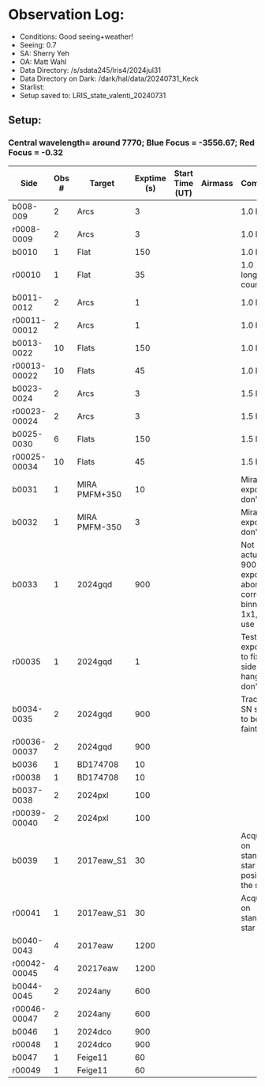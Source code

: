 # Observation Log:

* Conditions: Good seeing+weather!
* Seeing: 0.7
* SA: Sherry Yeh
* OA: Matt Wahl
* Data Directory: /s/sdata245/lris4/2024jul31
* Data Directory on Dark: /dark/hal/data/20240731_Keck
* Starlist: 
* Setup saved to: LRIS_state_valenti_20240731

## Setup: 

    
### Central wavelength= around 7770; Blue Focus = -3556.67; Red Focus = -0.32

| Side | Obs #     | Target    | Exptime (s) | Start Time (UT) | Airmass | Comments                                                   |
|------|-----------|-----------|-------------|-----------------|---------|------------------------------------------------------------|
|b008-009|2|Arcs        |3| ||1.0 longslit|
|r0008-0009|2|Arcs        |3| ||1.0 longslit|
|b0010|1|Flat        |150| ||1.0 longslit|
|r00010|1|Flat        |35| ||1.0 longslit,low counts|
|b0011-0012|2|Arcs        |1| ||1.0 longslit|
|r00011-00012|2|Arcs        |1| ||1.0 longslit|
|b0013-0022|10|Flats        |150| ||1.0 longslit|
|r00013-00022|10|Flats        |45| ||1.0 longslit|
|b0023-0024|2|Arcs        |3| ||1.5 longslit|
|r00023-00024|2|Arcs        |3| ||1.5 longslit|
|b0025-0030|6|Flats        |150| ||1.5 longslit|
|r00025-00034|10|Flats        |45| ||1.5 longslit|
|b0031|1|MIRA PMFM+350       |10| ||Mira exposure, don't use|
|b0032|1|MIRA PMFM-350       |3| ||Mira exposure, don't use|
|b0033|1|2024gqd        |900| ||Not actually 900s exposures, aborted to correct binning to 1x1, don't use|
|r00035|1|2024gqd        |1| ||Test exposure to fix blue side hangup, don't use|
|b0034-0035|2|2024gqd        |900| ||Trace of SN seems to be a bit faint| 
|r00036-00037|2|2024gqd        |900| |||
|b0036|1|BD174708       |10| |||
|r00038|1|BD174708       |10| |||
|b0037-0038|2|2024pxl        |100| |||
|r00039-00040|2|2024pxl        |100| |||
|b0039|1|2017eaw_S1        |30| ||Acquisition on standard star to test position in the slit|
|r00041|1|2017eaw_S1        |30| ||Acquisition on standard star|
|b0040-0043|4|2017eaw        |1200| |||
|r00042-00045|4|20217eaw        |1200| |||
|b0044-0045|2|2024any        |600| |||
|r00046-00047|2|2024any        |600| |||
|b0046|1|2024dco        |900| |||
|r00048|1|2024dco        |900| |||
|b0047|1|Feige11        |60| |||
|r00049|1|Feige11        |60| |||
